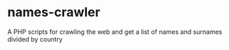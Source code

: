 # names-crawler
A PHP scripts for crawling the web and get a list of names and surnames divided by country
